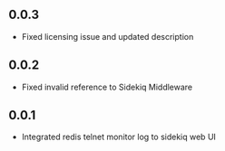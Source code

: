 ## 0.0.3
  * Fixed licensing issue and updated description
## 0.0.2
  * Fixed invalid reference to Sidekiq Middleware
## 0.0.1
  * Integrated redis telnet monitor log to sidekiq web UI

